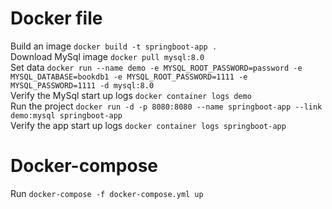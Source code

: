 # Docker file

Build an image  `docker build -t springboot-app .`</br>
Download MySql image `docker pull mysql:8.0 `</br>
Set data `docker run --name demo -e MYSQL_ROOT_PASSWORD=password -e MYSQL_DATABASE=bookdb1 -e MYSQL_ROOT_PASSWORD=1111 -e MYSQL_PASSWORD=1111 -d mysql:8.0`</br>
Verify the MySql start up logs `docker container logs demo`</br>
Run the project `docker run -d -p 8080:8080 --name springboot-app --link demo:mysql springboot-app`</br>
Verify the app start up logs `docker container logs springboot-app `</br>

# Docker-compose

Run `docker-compose -f docker-compose.yml up`
